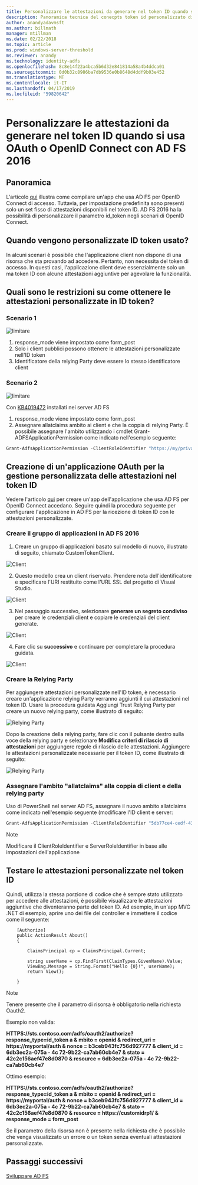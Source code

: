 ```yaml
---
title: Personalizzare le attestazioni da generare nel token ID quando si usa OAuth o OpenID Connect con AD FS 2016
description: Panoramica tecnica del conecpts token id personalizzato di AD FS 2016
author: anandyadavmsft
ms.author: billmath
manager: mtillman
ms.date: 02/22/2018
ms.topic: article
ms.prod: windows-server-threshold
ms.reviewer: anandy
ms.technology: identity-adfs
ms.openlocfilehash: 8c8e14f22a4bca5b6d32e841814a58a4b4ddca01
ms.sourcegitcommit: 0d0b32c8986ba7db9536e0b8648d4ddf9b03e452
ms.translationtype: MT
ms.contentlocale: it-IT
ms.lasthandoff: 04/17/2019
ms.locfileid: "59820642"
---
```

# <a name="customize-claims-to-be-emitted-in-idtoken-when-using-openid-connect-or-oauth-with-ad-fs-2016"></a>Personalizzare le attestazioni da generare nel token ID quando si usa OAuth o OpenID Connect con AD FS 2016

## <a name="overview"></a>Panoramica
L'articolo [qui](enabling-openId-connect-with-ad-fs.md) illustra come compilare un'app che usa AD FS per OpenID Connect di accesso. Tuttavia, per impostazione predefinita sono presenti solo un set fisso di attestazioni disponibili nel token ID. AD FS 2016 ha la possibilità di personalizzare il parametro id_token negli scenari di OpenID Connect.

## <a name="when-are-custom-id-token-used"></a>Quando vengono personalizzate ID token usato?
In alcuni scenari è possibile che l'applicazione client non dispone di una risorsa che sta provando ad accedere. Pertanto, non necessita del token di accesso. In questi casi, l'applicazione client deve essenzialmente solo un ma token ID con alcune attestazioni aggiuntive per agevolare la funzionalità.

## <a name="what-are-the-restrictions-on-getting-custom-claims-in-id-token"></a>Quali sono le restrizioni su come ottenere le attestazioni personalizzate in ID token?

### <a name="scenario-1"></a>Scenario 1

![limitare](media/Custom-Id-Tokens-in-AD-FS/res1.png)

1.  response_mode viene impostato come form_post
2.  Solo i client pubblici possono ottenere le attestazioni personalizzate nell'ID token
3.  Identificatore della relying Party deve essere lo stesso identificatore client

### <a name="scenario-2"></a>Scenario 2

![limitare](media/Custom-Id-Tokens-in-AD-FS/restrict2.png)

Con [KB4019472](https://support.microsoft.com/help/4019472/windows-10-update-kb4019472) installati nei server AD FS
1.  response_mode viene impostato come form_post
2.  Assegnare allatclaims ambito ai client e che la coppia di relying Party.
È possibile assegnare l'ambito utilizzando i cmdlet Grant-ADFSApplicationPermission come indicato nell'esempio seguente:

``` powershell
Grant-AdfsApplicationPermission -ClientRoleIdentifier "https://my/privateclient" -ServerRoleIdentifier "https://rp/fedpassive" -ScopeNames "allatclaims","openid"
```

## <a name="creating-an-oauth-application-to-handle-custom-claims-in-id-token"></a>Creazione di un'applicazione OAuth per la gestione personalizzata delle attestazioni nel token ID
Vedere l'articolo [qui](Enabling-OpenId-Connect-with-AD-FS-2016.md) per creare un'app dell'applicazione che usa AD FS per OpenID Connect accedano. Seguire quindi la procedura seguente per configurare l'applicazione in AD FS per la ricezione di token ID con le attestazioni personalizzate.

### <a name="create-the-application-group-in-ad-fs-2016"></a>Creare il gruppo di applicazioni in AD FS 2016

1.  Creare un gruppo di applicazioni basato sul modello di nuovo, illustrato di seguito, chiamato CustomTokenClient.

![Client](media/Custom-Id-Tokens-in-AD-FS/clientsnap1.png)

2. Questo modello crea un client riservato. Prendere nota dell'identificatore e specificare l'URI restituito come l'URL SSL del progetto di Visual Studio.

![Client](media/Custom-Id-Tokens-in-AD-FS/clientsnap2.png)

3.  Nel passaggio successivo, selezionare **generare un segreto condiviso** per creare le credenziali client e copiare le credenziali del client generate.

![Client](media/Custom-Id-Tokens-in-AD-FS/clientsnap3.png)

4. Fare clic su **successivo** e continuare per completare la procedura guidata.

![Client](media/Custom-Id-Tokens-in-AD-FS/clientsnap4.png)

### <a name="create-the-relying-party"></a>Creare la Relying Party
Per aggiungere attestazioni personalizzate nell'ID token, è necessario creare un'applicazione relying Party verranno aggiunti il cui attestazioni nel token ID. Usare la procedura guidata Aggiungi Trust Relying Party per creare un nuovo relying party, come illustrato di seguito:
 
![Relying Party](media/Custom-Id-Tokens-in-AD-FS/rpsnap1.png)

Dopo la creazione della relying party, fare clic con il pulsante destro sulla voce della relying party e selezionare **Modifica criteri di rilascio di attestazioni** per aggiungere regole di rilascio delle attestazioni. Aggiungere le attestazioni personalizzate necessarie per il token ID, come illustrato di seguito:

![Relying Party](media/Custom-Id-Tokens-in-AD-FS/rpsnap2.png)

### <a name="assign-allatclaims-scope-to-the-pair-of-client-and-relying-party"></a>Assegnare l'ambito "allatclaims" alla coppia di client e della relying party
Uso di PowerShell nel server AD FS, assegnare il nuovo ambito allatclaims come indicato nell'esempio seguente (modificare l'ID client e server:

``` powershell
Grant-AdfsApplicationPermission -ClientRoleIdentifier "5db77ce4-cedf-4319-85f7-cc230b7022e0" -ServerRoleIdentifier "https://customidrp1/" -ScopeNames "allatclaims","openid"
```

>[!NOTE]
>Modificare il ClientRoleIdentifier e ServerRoleIdentifier in base alle impostazioni dell'applicazione

## <a name="test-the-custom-claims-in-id-token"></a>Testare le attestazioni personalizzate nel token ID

Quindi, utilizza la stessa porzione di codice che è sempre stato utilizzato per accedere alle attestazioni, è possibile visualizzare le attestazioni aggiuntive che diventeranno parte del token ID.
Ad esempio, in un'app MVC .NET di esempio, aprire uno dei file del controller e immettere il codice come il seguente:


``` code
    [Authorize]
    public ActionResult About()
    {

        ClaimsPrincipal cp = ClaimsPrincipal.Current;

        string userName = cp.FindFirst(ClaimTypes.GivenName).Value;
        ViewBag.Message = String.Format("Hello {0}!", userName);
        return View();

    }

```

>[!NOTE]
>Tenere presente che il parametro di risorsa è obbligatorio nella richiesta Oauth2.
>
>Esempio non valida:
>
>**HTTPS&#58;//sts.contoso.com/adfs/oauth2/authorize?response_type=id_token a & mbito = openid & redirect_uri = https&#58;//myportal/auth & nonce = b3ceb943fc756d927777 & client_id = 6db3ec2a-075a - 4c 72-9b22-ca7ab60cb4e7 & stato = 42c2c156aef47e8d0870 & resource = 6db3ec2a-075a - 4c 72-9b22-ca7ab60cb4e7**
>
>Ottimo esempio:
>
>**HTTPS&#58;//sts.contoso.com/adfs/oauth2/authorize?response_type=id_token a & mbito = openid & redirect_uri = https&#58;//myportal/auth & nonce = b3ceb943fc756d927777 & client_id = 6db3ec2a-075a - 4c 72-9b22-ca7ab60cb4e7 & stato = 42c2c156aef47e8d0870 & resource = https&#58;//customidrp1/ & response_mode = form_post**
>
>Se il parametro della risorsa non è presente nella richiesta che è possibile che venga visualizzato un errore o un token senza eventuali attestazioni personalizzate.

## <a name="next-steps"></a>Passaggi successivi
[Sviluppare AD FS](../../ad-fs/AD-FS-Development.md)  
